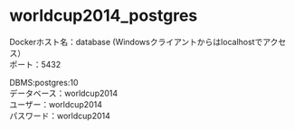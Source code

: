 # worldcup2014_postgres

Dockerホスト名：database (Windowsクライアントからはlocalhostでアクセス）  
ポート：5432  
  
DBMS:postgres:10  
データベース：worldcup2014  
ユーザー：worldcup2014  
パスワード：worldcup2014  
